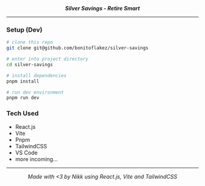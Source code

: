 <div align="center"><em><strong>Silver Savings - Retire Smart</strong></em></div>

---

### Setup (Dev)

```sh
# clone this repo
git clone git@github.com/bonitoflakez/silver-savings

# enter into project directory
cd silver-savings

# install dependencies
pnpm install

# run dev environment
pnpm run dev
```

### Tech Used

- React.js
- Vite
- Pnpm
- TailwindCSS
- VS Code
- more incoming...

---

<div align="center"><em>Made with <3 by Nikk using React.js, Vite and TailwindCSS</em></div>
